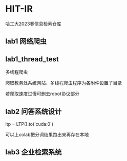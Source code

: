 # HIT-IR
哈工大2023春信息检索仓库

## lab1 网络爬虫

## lab1_thread_test 
多线程爬虫

爬取教务处系统网站，多线程爬虫程序为各附件设置了目录

若爬取速度过慢可删去robot协议部分

## lab2 问答系统设计

ltp = LTP().to('cuda:0')

可以上colab把分词结果跑出来再存在本地

## lab3 企业检索系统
